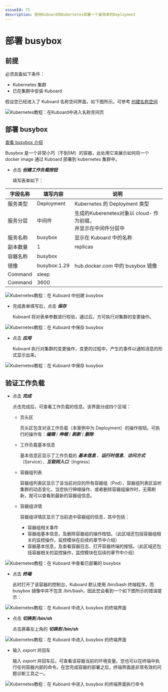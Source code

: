```yaml
---
vssueId: 73
description: 使用Kuboard向Kubernetes部署一个最简单的Deployment
---
```


# 部署 busybox

## 前提

必须具备如下条件：

* Kubernetes 集群
* 已在集群中安装 Kuboard

假设您已经进入了 Kuboard 名称空间界面，如下图所示。可参考 [创建名称空间](/guide/cluster/namespace.html#创建名称空间)

![Kubernetes教程：在Kuboard中进入名称空间页](./pre-condition.assets/image-20190723115721514.png)


## 部署 busybox

[查看 busybox 介绍](https://hub.docker.com/_/busybox)

Busybox 是一个非常小巧（不到5M）的容器，此处用它来展示如何将一个 docker image 通过 Kuboard 部署到 kubernetes 集群中。

* 点击 ***创建工作负载按钮***

  填写表单如下：

| 字段名称 | 填写内容     | 说明                                                         |
| -------- | ------------ | ------------------------------------------------------------ |
| 服务类型 | Deployment   | Kubernetes 的 Deployment 类型                                |
| 服务分层 | 中间件       | 生成的Kuberenetes对象以 cloud- 作为前缀，<br />并显示在中间件分层中 |
| 服务名称 | busybox      | 显示在 Kuboard 中的名称                                      |
| 副本数量 | 1            | replicas                                                     |
| 容器名称 | busybox      |                                                              |
| 镜像     | busybox:1.29 | hub.docker.com 中的 busybox 镜像                             |
| Command  | sleep        |                                                              |
| Command  | 3600         |                                                              |



![Kubernetes教程：在 Kuboard 中创建 busybox](./busybox.assets/image-20190723115852719.png)

* 完成表单填写后，点击 ***保存***

  Kuboard 将对表单参数进行校验，通过后，方可执行对集群的变更操作。

![Kubernetes教程：在 Kuboard 中保存 busybox](./busybox.assets/image-20190723115912645.png)

* 点击 ***应用***

  Kuboard 执行对集群的变更操作，变更的过程中，产生的事件以通知消息的形式显示出来。

![Kubernetes教程：在 Kuboard 中保存 busybox](./busybox.assets/image-20190723115940862.png)



## 验证工作负载

* 点击 ***完成***

  点击完成后，可查看工作负载的信息。该界面分成四个区域：

  * 页头区

    页头区包含对该工作负载（本案例中为 Deployment）的操作按钮。可执行的操作有：***编辑*** / ***伸缩*** / ***刷新*** / ***删除***

  * 工作负载基本信息

    基本信息区显示了工作负载的 ***基本信息*** 、***运行时信息***、***访问方式***（Service）、***互联网入口***（Ingress）

  * 容器组列表

    容器组列表区显示了该当前对应的所有容器组（Pod），容器组列表区监听集群的动态变化，当您执行伸缩操作、或者删除容器组操作时，无需刷新，就可以查看到最新的容器组信息。

  * 容器组详情

    容器组详情区显示了当前选中容器组的信息，其中包括：

    * 容器组相关事件
    * 容器组基本信息，及删除容器组的操作按钮。（此区域还包括容器组相关的监控操作，监控模块在后续的章节中介绍）
    * 容器基本信息，及查看容器日志、打开容器终端的按钮。（此区域还包括容器相关的监控操作，监控模块在后续的章节中介绍）

![Kubernetes教程：在 Kuboard 中查看已部署的 busybox](./busybox.assets/image-20190723120011972.png)



* 点击 ***终端***

  此时打开了该容器的控制台，Kuboard 默认使用 /bin/bash 终端程序，而 busybox 镜像中并不包含 /bin/bash，因此您会看到一个如下图所示的错误提示：

![Kubernetes教程：在 Kuboard 中进入 busybox 的终端界面](./busybox.assets/image-20190723120050894.png)



* 点击 ***切换到 /bin/sh***

  点击屏幕左上角的 ***切换到 /bin/sh***

![Kubernetes教程：在 Kuboard 中进入 busybox 的终端界面](./busybox.assets/image-20190723120104474.png)

* 输入 *export* 并回车

  输入 *export* 并回车后，可查看该容器当前的环境变量。您也可以在终端中执行任何容器内部的命令。在您完成容器的部署之后，终端界面是非常有效的问题诊断工具之一。

![Kubernetes教程：在 Kuboard 中进入 busybox 的终端界面执行命令](./busybox.assets/image-20190723120125425.png)
